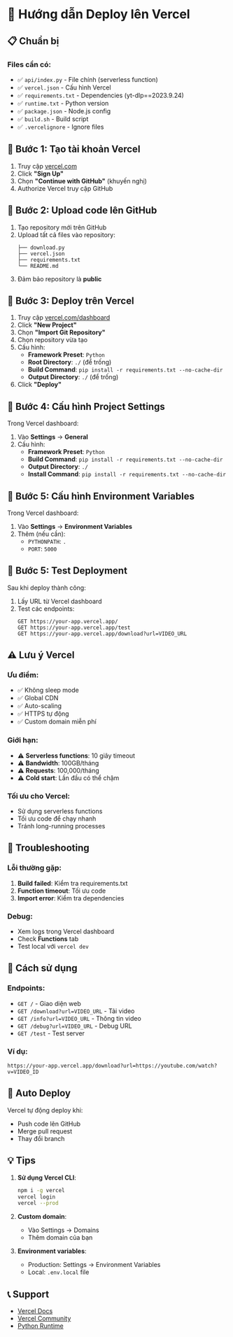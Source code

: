 # 🚀 Hướng dẫn Deploy lên Vercel

## 📋 **Chuẩn bị**

### Files cần có:

- ✅ `api/index.py` - File chính (serverless function)
- ✅ `vercel.json` - Cấu hình Vercel
- ✅ `requirements.txt` - Dependencies (yt-dlp==2023.9.24)
- ✅ `runtime.txt` - Python version
- ✅ `package.json` - Node.js config
- ✅ `build.sh` - Build script
- ✅ `.vercelignore` - Ignore files

## 🎯 **Bước 1: Tạo tài khoản Vercel**

1. Truy cập [vercel.com](https://vercel.com)
2. Click **"Sign Up"**
3. Chọn **"Continue with GitHub"** (khuyến nghị)
4. Authorize Vercel truy cập GitHub

## 🎯 **Bước 2: Upload code lên GitHub**

1. Tạo repository mới trên GitHub
2. Upload tất cả files vào repository:
   ```
   ├── download.py
   ├── vercel.json
   ├── requirements.txt
   └── README.md
   ```
3. Đảm bảo repository là **public**

## 🎯 **Bước 3: Deploy trên Vercel**

1. Truy cập [vercel.com/dashboard](https://vercel.com/dashboard)
2. Click **"New Project"**
3. Chọn **"Import Git Repository"**
4. Chọn repository vừa tạo
5. Cấu hình:
   - **Framework Preset**: `Python`
   - **Root Directory**: `./` (để trống)
   - **Build Command**: `pip install -r requirements.txt --no-cache-dir`
   - **Output Directory**: `./` (để trống)
6. Click **"Deploy"**

## 🎯 **Bước 4: Cấu hình Project Settings**

Trong Vercel dashboard:

1. Vào **Settings** → **General**
2. Cấu hình:
   - **Framework Preset**: `Python`
   - **Build Command**: `pip install -r requirements.txt --no-cache-dir`
   - **Output Directory**: `./`
   - **Install Command**: `pip install -r requirements.txt --no-cache-dir`

## 🎯 **Bước 5: Cấu hình Environment Variables**

Trong Vercel dashboard:

1. Vào **Settings** → **Environment Variables**
2. Thêm (nếu cần):
   - `PYTHONPATH`: `.`
   - `PORT`: `5000`

## 🎯 **Bước 5: Test Deployment**

Sau khi deploy thành công:

1. Lấy URL từ Vercel dashboard
2. Test các endpoints:
   ```
   GET https://your-app.vercel.app/
   GET https://your-app.vercel.app/test
   GET https://your-app.vercel.app/download?url=VIDEO_URL
   ```

## ⚠️ **Lưu ý Vercel**

### **Ưu điểm:**

- ✅ Không sleep mode
- ✅ Global CDN
- ✅ Auto-scaling
- ✅ HTTPS tự động
- ✅ Custom domain miễn phí

### **Giới hạn:**

- ⚠️ **Serverless functions**: 10 giây timeout
- ⚠️ **Bandwidth**: 100GB/tháng
- ⚠️ **Requests**: 100,000/tháng
- ⚠️ **Cold start**: Lần đầu có thể chậm

### **Tối ưu cho Vercel:**

- Sử dụng serverless functions
- Tối ưu code để chạy nhanh
- Tránh long-running processes

## 🔧 **Troubleshooting**

### **Lỗi thường gặp:**

1. **Build failed**: Kiểm tra requirements.txt
2. **Function timeout**: Tối ưu code
3. **Import error**: Kiểm tra dependencies

### **Debug:**

- Xem logs trong Vercel dashboard
- Check **Functions** tab
- Test local với `vercel dev`

## 📱 **Cách sử dụng**

### **Endpoints:**

- `GET /` - Giao diện web
- `GET /download?url=VIDEO_URL` - Tải video
- `GET /info?url=VIDEO_URL` - Thông tin video
- `GET /debug?url=VIDEO_URL` - Debug URL
- `GET /test` - Test server

### **Ví dụ:**

```
https://your-app.vercel.app/download?url=https://youtube.com/watch?v=VIDEO_ID
```

## 🚀 **Auto Deploy**

Vercel tự động deploy khi:

- Push code lên GitHub
- Merge pull request
- Thay đổi branch

## 💡 **Tips**

1. **Sử dụng Vercel CLI**:

   ```bash
   npm i -g vercel
   vercel login
   vercel --prod
   ```

2. **Custom domain**:

   - Vào Settings → Domains
   - Thêm domain của bạn

3. **Environment variables**:
   - Production: Settings → Environment Variables
   - Local: `.env.local` file

## 📞 **Support**

- [Vercel Docs](https://vercel.com/docs)
- [Vercel Community](https://github.com/vercel/vercel/discussions)
- [Python Runtime](https://vercel.com/docs/runtimes#official-runtimes/python)
